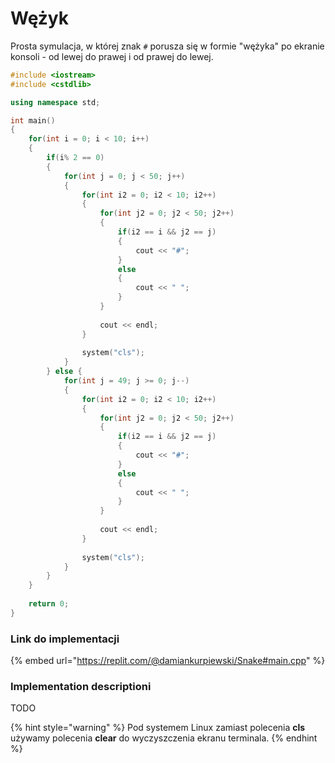 # Wężyk

Prosta symulacja, w której znak `#` porusza się w formie "wężyka" po ekranie konsoli - od lewej do prawej i od prawej do lewej.

```cpp
#include <iostream>
#include <cstdlib>

using namespace std;

int main()
{
    for(int i = 0; i < 10; i++)
    {
        if(i% 2 == 0)
        {
            for(int j = 0; j < 50; j++)
            {
                for(int i2 = 0; i2 < 10; i2++)
                {
                    for(int j2 = 0; j2 < 50; j2++)
                    {
                        if(i2 == i && j2 == j)
                        {
                            cout << "#";
                        }
                        else
                        {
                            cout << " ";
                        }
                    }
					
                    cout << endl;
                }
				
                system("cls");
            }
        } else {
            for(int j = 49; j >= 0; j--)
            {
                for(int i2 = 0; i2 < 10; i2++)
                {
                    for(int j2 = 0; j2 < 50; j2++)
                    {
                        if(i2 == i && j2 == j)
                        {
                            cout << "#";
                        }
                        else
                        {
                            cout << " ";
                        }
                    }
					
                    cout << endl;
                }
				
                system("cls");
            }
        }
    }
	
    return 0;
}
```

### Link do implementacji

{% embed url="https://replit.com/@damiankurpiewski/Snake#main.cpp" %}

### Implementation descriptioni

TODO

{% hint style="warning" %}
Pod systemem Linux zamiast polecenia **cls** używamy polecenia **clear** do wyczyszczenia ekranu terminala.
{% endhint %}
